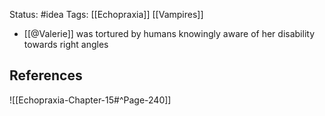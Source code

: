 Status: #idea
Tags: [[Echopraxia]] [[Vampires]]

* [[@Valerie]] was tortured by humans knowingly aware of her disability towards right angles

## References

![[Echopraxia-Chapter-15#^Page-240]]